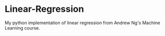 # Linear-Regression
My python implementation of linear regression from Andrew Ng's Machine Learning course.
